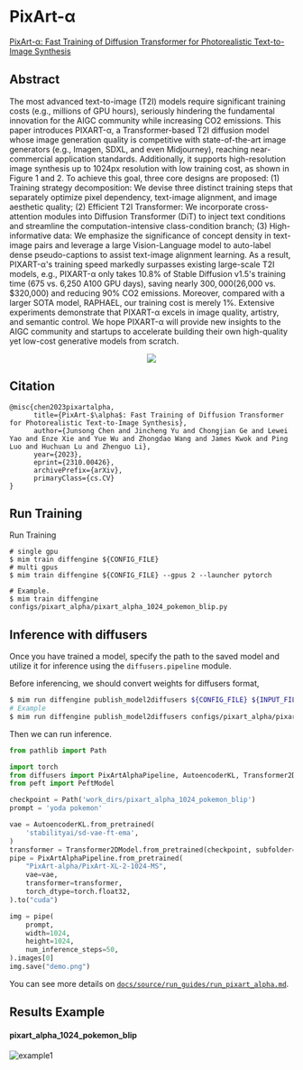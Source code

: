 # PixArt-α

[PixArt-α: Fast Training of Diffusion Transformer for Photorealistic Text-to-Image Synthesis](https://arxiv.org/abs/2310.00426)

## Abstract

The most advanced text-to-image (T2I) models require significant training costs (e.g., millions of GPU hours), seriously hindering the fundamental innovation for the AIGC community while increasing CO2 emissions. This paper introduces PIXART-α, a Transformer-based T2I diffusion model whose image generation quality is competitive with state-of-the-art image generators (e.g., Imagen, SDXL, and even Midjourney), reaching near-commercial application standards. Additionally, it supports high-resolution image synthesis up to 1024px resolution with low training cost, as shown in Figure 1 and 2. To achieve this goal, three core designs are proposed: (1) Training strategy decomposition: We devise three distinct training steps that separately optimize pixel dependency, text-image alignment, and image aesthetic quality; (2) Efficient T2I Transformer: We incorporate cross-attention modules into Diffusion Transformer (DiT) to inject text conditions and streamline the computation-intensive class-condition branch; (3) High-informative data: We emphasize the significance of concept density in text-image pairs and leverage a large Vision-Language model to auto-label dense pseudo-captions to assist text-image alignment learning. As a result, PIXART-α's training speed markedly surpasses existing large-scale T2I models, e.g., PIXART-α only takes 10.8% of Stable Diffusion v1.5's training time (675 vs. 6,250 A100 GPU days), saving nearly $300,000 ($26,000 vs. $320,000) and reducing 90% CO2 emissions. Moreover, compared with a larger SOTA model, RAPHAEL, our training cost is merely 1%. Extensive experiments demonstrate that PIXART-α excels in image quality, artistry, and semantic control. We hope PIXART-α will provide new insights to the AIGC community and startups to accelerate building their own high-quality yet low-cost generative models from scratch.

<div align=center>
<img src="https://github.com/okotaku/diffengine/assets/24734142/21a7418a-6c99-41a7-b438-fcfa967fe6f7"/>
</div>

## Citation

```
@misc{chen2023pixartalpha,
      title={PixArt-$\alpha$: Fast Training of Diffusion Transformer for Photorealistic Text-to-Image Synthesis},
      author={Junsong Chen and Jincheng Yu and Chongjian Ge and Lewei Yao and Enze Xie and Yue Wu and Zhongdao Wang and James Kwok and Ping Luo and Huchuan Lu and Zhenguo Li},
      year={2023},
      eprint={2310.00426},
      archivePrefix={arXiv},
      primaryClass={cs.CV}
}
```

## Run Training

Run Training

```
# single gpu
$ mim train diffengine ${CONFIG_FILE}
# multi gpus
$ mim train diffengine ${CONFIG_FILE} --gpus 2 --launcher pytorch

# Example.
$ mim train diffengine configs/pixart_alpha/pixart_alpha_1024_pokemon_blip.py
```

## Inference with diffusers

Once you have trained a model, specify the path to the saved model and utilize it for inference using the `diffusers.pipeline` module.

Before inferencing, we should convert weights for diffusers format,

```bash
$ mim run diffengine publish_model2diffusers ${CONFIG_FILE} ${INPUT_FILENAME} ${OUTPUT_DIR} --save-keys ${SAVE_KEYS}
# Example
$ mim run diffengine publish_model2diffusers configs/pixart_alpha/pixart_alpha_1024_pokemon_blip.py work_dirs/pixart_alpha_1024_pokemon_blip/epoch_50.pth work_dirs/pixart_alpha_1024_pokemon_blip --save-keys transformer
```

Then we can run inference.

```py
from pathlib import Path

import torch
from diffusers import PixArtAlphaPipeline, AutoencoderKL, Transformer2DModel
from peft import PeftModel

checkpoint = Path('work_dirs/pixart_alpha_1024_pokemon_blip')
prompt = 'yoda pokemon'

vae = AutoencoderKL.from_pretrained(
    'stabilityai/sd-vae-ft-ema',
)
transformer = Transformer2DModel.from_pretrained(checkpoint, subfolder='transformer')
pipe = PixArtAlphaPipeline.from_pretrained(
    "PixArt-alpha/PixArt-XL-2-1024-MS",
    vae=vae,
    transformer=transformer,
    torch_dtype=torch.float32,
).to("cuda")

img = pipe(
    prompt,
    width=1024,
    height=1024,
    num_inference_steps=50,
).images[0]
img.save("demo.png")
```

You can see more details on [`docs/source/run_guides/run_pixart_alpha.md`](../../docs/source/run_guides/run_pixart_alpha.md#inference-with-diffusers).

## Results Example

#### pixart_alpha_1024_pokemon_blip

![example1](https://github.com/okotaku/diffengine/assets/24734142/5029f450-d248-4f22-8f90-6588f1d5f91e)
